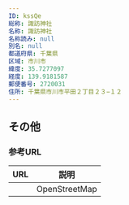 ```yaml
---
ID: kssQe
総称: 諏訪神社
名称: 諏訪神社
名称読み: null
別名: null
都道府県: 千葉県
区域: 市川市
緯度: 35.7277097
経度: 139.9181587
郵便番号: 2720031
住所: 千葉県市川市平田２丁目２３−１２
---
```


## その他

### 参考URL

| URL | 説明          |
| --- | ------------- |
|     | OpenStreetMap |
